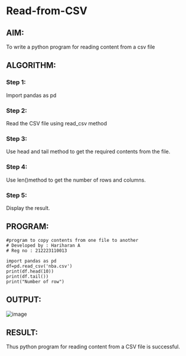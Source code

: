 # Read-from-CSV

## AIM:
To write a python program for reading content from a csv file

## ALGORITHM:
### Step 1:
Import pandas as pd

### Step 2:
Read the CSV file using read_csv method

### Step 3:
Use head and tail method to get the required contents from the file.

### Step 4:
Use len()method to get the number of rows and columns.

### Step 5:
Display the result.

## PROGRAM:
```
#program to copy contents from one file to another
# Developed by : Hariharan A
# Reg no : 212223110013

import pandas as pd
df=pd.read_csv('nba.csv')
print(df.head(10))
print(df.tail())
print("Number of row")
```

## OUTPUT:
![image](https://github.com/hariharana59/Read-from-CSV/assets/144980130/fe428833-6ac4-4f4c-b35b-5fcbcec24ad5)

## RESULT:
Thus python program for reading content from a CSV file is successful.
